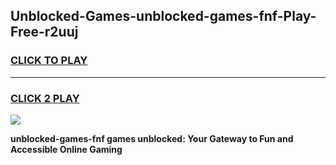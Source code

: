 
## Unblocked-Games-unblocked-games-fnf-Play-Free-r2uuj
<h3>
<a href="https://premium76.site?title=unblocked-games-fnf&ref=10A">CLICK TO PLAY</a></h3>
<hr>

<h3>
<a href="https://premium76.site?title=unblocked-games-fnf&ref=10A">CLICK 2 PLAY</a>
  
</h3>

<a href="https://premium76.site?title=unblocked-games-fnf&ref=10A"><img src="https://clearcache.store/games.png"></a>


**unblocked-games-fnf games unblocked: Your Gateway to Fun and Accessible Online Gaming**
